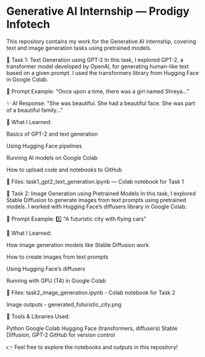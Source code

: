 # Generative AI Internship — Prodigy Infotech
This repository contains my work for the Generative AI internship, covering text and image generation tasks using pretrained models.

📌 Task 1: Text Generation using GPT-2
In this task, I explored GPT-2, a transformer model developed by OpenAI, for generating human-like text based on a given prompt.
I used the transformers library from Hugging Face in Google Colab.

💬 Prompt Example:
"Once upon a time, there was a girl named Shreya..."

✨ AI Response:
"She was beautiful. She had a beautiful face. She was part of a beautiful family..."

🧠 What I Learned:

Basics of GPT-2 and text generation

Using Hugging Face pipelines

Running AI models on Google Colab

How to upload code and notebooks to GitHub

📁 Files:
task1_gpt2_text_generation.ipynb — Colab notebook for Task 1

📌 Task 2: Image Generation using Pretrained Models
In this task, I explored Stable Diffusion to generate images from text prompts using pretrained models.
I worked with Hugging Face’s diffusers library in Google Colab.

💬 Prompt Example:
1️⃣ "A futuristic city with flying cars"

🧠 What I Learned:

How image generation models like Stable Diffusion work

How to create images from text prompts

Using Hugging Face’s diffusers

Running with GPU (T4) in Google Colab

📁 Files:
task2_image_generation.ipynb - Colab notebook for Task 2

Image outputs - generated_futuristic_city.png

🌟 Tools & Libraries Used:

Python
Google Colab
Hugging Face (transformers, diffusers)
Stable Diffusion, GPT-2
GitHub for version control

👉 Feel free to explore the notebooks and outputs in this repository!
